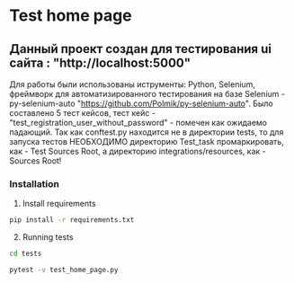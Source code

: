 # Test home page

## Данный проект создан для тестирования ui сайта : "http://localhost:5000"

Для работы были использованы иструменты: Python, Selenium, фреймворк для автоматизированного тестирования на базе Selenium - py-selenium-auto "https://github.com/Polmik/py-selenium-auto". Было составлено 5 тест кейсов, тест кейс - "test_registration_user_without_password" - помечен как ожидаемо падающий. 
Так как conftest.py находится не в директории tests, то для запуска тестов НЕОБХОДИМО директорию Test_task промаркировать, как - Test Sources Root, а директорию integrations/resources, как - Sources Root!

### Installation

1. Install requirements

```bash
pip install -r requirements.txt
```

2. Running tests

```bash
cd tests
```

```bash
pytest -v test_home_page.py
```
